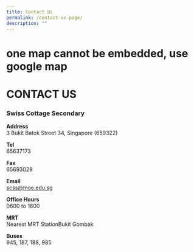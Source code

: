 ```yaml
---
title: Contact Us
permalink: /contact-us-page/
description: ""
---
```

# one map cannot be embedded, use google map
# CONTACT US

### Swiss Cottage Secondary

**Address**  
3 Bukit Batok Street 34, Singapore (659322)

**Tel**  
65637173

**Fax**  
65693028

**Email**  
[scss@moe.edu.sg](mailto:scss@moe.edu.sg)

**Office Hours**  
0600 to 1800

**MRT**  
Nearest MRT StationBukit Gombak

**Buses**  
945, 187, 188, 985